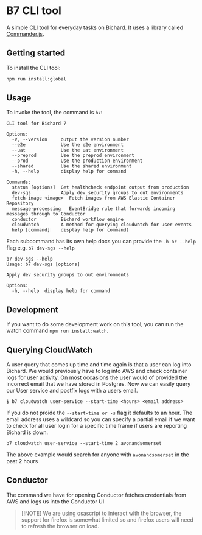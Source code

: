 # B7 CLI tool

A simple CLI tool for everyday tasks on Bichard. It uses a library called [Commander.js](https://github.com/tj/commander.js).

## Getting started

To install the CLI tool:

```bash
npm run install:global
```

## Usage

To invoke the tool, the command is `b7`:

```
CLI tool for Bichard 7

Options:
  -V, --version    	output the version number
  --e2e            	Use the e2e environment
  --uat            	Use the uat environment
  --preprod        	Use the preprod environment
  --prod           	Use the production environment
  --shared         	Use the shared environment
  -h, --help       	display help for command

Commands:
  status [options] 	Get healthcheck endpoint output from production
  dev-sgs          	Apply dev security groups to out environments
  fetch-image <image>  Fetch images from AWS Elastic Container Repository
  message-processing   EventBridge rule that forwards incoming messages through to Conductor
  conductor        	Bichard workflow engine
  cloudwatch       	A method for querying cloudwatch for user events
  help [command]   	display help for command)
```

Each subcommand has its own help docs you can provide the `-h or --help` flag e.g. `b7 dev-sgs --help`

```
b7 dev-sgs --help
Usage: b7 dev-sgs [options]

Apply dev security groups to out environments

Options:
  -h, --help  display help for command
```

## Development

If you want to do some development work on this tool, you can run the watch command `npm run install:watch`.

## Querying CloudWatch

A user query that comes up time and time again is that a user can log into Bichard. We would previously have to log into AWS and check container logs for user activity. On most occasions the user would of provided the incorrect email that we have stored in Postgres.
Now we can easily query our User service and postfix logs with a users email.

`$ b7 cloudwatch user-service --start-time <hours> <email address>`

If you do not proide the `--start-time or -s` flag it defaults to an hour.
The email address uses a wildcard so you can specify a partial email if we want to check for all user login for a specific time frame if users are reporting Bichard is down.

`b7 cloudwatch user-service --start-time 2 avonandsomerset`

The above example would search for anyone with `avonandsomerset` in the past 2 hours

## Conductor

The command we have for opening Conductor fetches credentials from AWS and logs us into the Conductor UI

> [!NOTE] We are using osascript to interact with the browser, the support for firefox is somewhat limited so and firefox users will need to refresh the browser on load.
